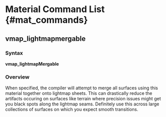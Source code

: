 # Material Command List {#mat_commands}

## vmap_lightmapmergable
### Syntax

**vmap_lightmapMergable**

### Overview

When specified, the compiler will attempt to merge all surfaces using
this material together onto lightmap sheets. This can drastically reduce
the artifacts occuring on surfaces like terrain where precision issues
might get you black spots along the lightmap seams. Definitely use this
across large collections of surfaces on which you expect smooth
transitions.

